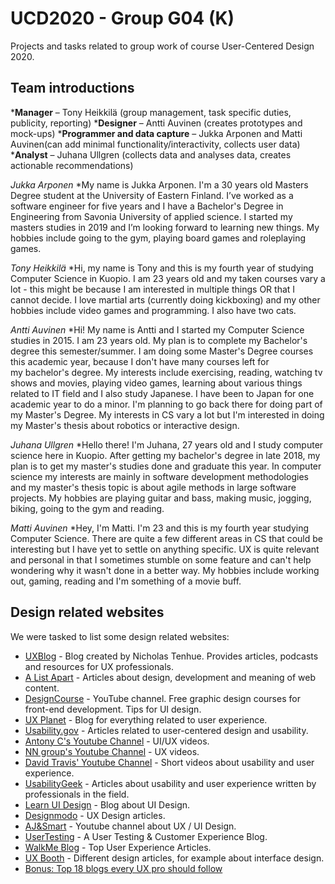 # UCD2020 - Group G04 (K)
Projects and tasks related to group work of course User-Centered Design 2020.

## Team introductions
***Manager** – Tony Heikkilä (group management, task specific duties, publicity, reporting)
***Designer** – Antti Auvinen (creates prototypes and mock-ups)
***Programmer and data capture** – Jukka Arponen and Matti Auvinen(can add minimal functionality/interactivity, collects user data)
***Analyst** – Juhana Ullgren (collects data and analyses data, creates actionable recommendations)

*Jukka Arponen*
*My name is Jukka Arponen. I'm a 30 years old Masters Degree student at the University of Eastern Finland. I’ve worked as a software engineer for five years and I have a Bachelor's Degree in Engineering from Savonia University of applied science. I started my masters studies in 2019 and I’m looking forward to learning new things. My hobbies include going to the gym, playing board games and roleplaying games.

*Tony Heikkilä*
*Hi, my name is Tony and this is my fourth year of studying Computer Science in Kuopio. I am 23 years old and my taken courses vary a lot - this might be because I am interested in multiple things OR that I cannot decide. I love martial arts (currently doing kickboxing) and my other hobbies include video games and programming. I also have two cats.

*Antti Auvinen*
*Hi! My name is Antti and I started my Computer Science studies in 2015. I am 23 years old. My plan is to complete my Bachelor's degree this semester/summer. I am doing some Master's Degree courses this academic year, because I don't have many courses left for my bachelor's degree. My interests include exercising, reading, watching tv shows and movies, playing video games, learning about various things related to IT field and I also study Japanese. I have been to Japan for one academic year to do a minor. I'm planning to go back there for doing part of my Master's Degree. My interests in CS vary a lot but I'm interested in doing my Master's thesis about robotics or interactive design.

*Juhana Ullgren*
*Hello there! I'm Juhana, 27 years old and I study computer science here in Kuopio. After getting my bachelor's degree in late 2018, my plan is to get my master's studies done and graduate this year. In computer science my interests are mainly in software development methodologies and my master's thesis topic is about agile methods in large software projects. My hobbies are playing guitar and bass, making music, jogging, biking, going to the gym and reading. 

*Matti Auvinen*
*Hey, I'm Matti. I'm 23 and this is my fourth year studying Computer Science. There are quite a few different areas in CS that could be interesting but I have yet to settle on anything specific. UX is quite relevant and personal in that I sometimes stumble on some feature and can't help wondering why it wasn't done in a better way. My hobbies include working out, gaming, reading and I'm something of a movie buff.

## Design related websites
We were tasked to list some design related websites:
* [UXBlog](https://theuxblog.com/) - Blog created by Nicholas Tenhue. Provides articles, podcasts and resources for UX professionals.
* [A List Apart](https://alistapart.com/articles/) - Articles about design, development and meaning of web content. 
* [DesignCourse](https://www.youtube.com/user/DesignCourse/videos) - YouTube channel. Free graphic design courses for front-end development. Tips for UI design.
* [UX Planet](https://uxplanet.org/) - Blog for everything related to user experience.
* [Usability.gov](https://www.usability.gov/) - Articles related to user-centered design and usability.
* [Antony C's Youtube Channel](https://www.youtube.com/channel/UCunujHJJR_W5OmDph5A3fEg/featured) - UI/UX videos.
* [NN group's Youtube Channel](https://www.youtube.com/user/NNgroup/videos) - UX videos.
* [David Travis' Youtube Channel](https://www.youtube.com/channel/UCtLXCL3b_h-wjK1saBVFkCA/featured) - Short videos about usability and user experience.
* [UsabilityGeek](https://usabilitygeek.com/) - Articles about usability and user experience written by professionals in the field.
* [Learn UI Design](https://learnui.design/blog/) - Blog about UI Design.
* [Designmodo](https://designmodo.com/design/ux-design/) - UX Design articles.
* [AJ&Smart](https://www.youtube.com/channel/UCeB_OpLspKJGiKv1CYkWFFw) - Youtube channel about UX / UI Design.
* [UserTesting](https://www.usertesting.com/blog) - A User Testing & Customer Experience Blog.
* [WalkMe Blog](https://blog.walkme.com/category/user-experience/) - Top User Experience Articles.
* [UX Booth](https://www.uxbooth.com/) - Different design articles, for example about interface design.
* [Bonus: Top 18 blogs every UX pro should follow](https://www.usertesting.com/blog/the-18-blogs-every-ux-pro-should-follow)
